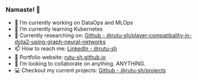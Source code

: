 ### Namaste! :pray:


- 🔭 I’m currently working on DataOps and MLOps
- 🌱 I’m currently learning Kubernetes
- 📑 Currently researching on: [Github - @rutu-sh/player-compatibality-in-dota2-using-graph-neural-networks](https://github.com/rutu-sh/player-compatibality-in-dota2-using-graph-neural-networks)
- 📫 How to reach me: [LinkedIn - @rutu-sh](https://www.linkedin.com/in/rutu-sh/)
- :page_facing_up: Portfolio website: [rutu-sh.github.io](https://rutu-sh.github.io/)
- 👯 I’m looking to collaborate on anything. ANYTHING.
- 💻 Checkout my current projects: [Github - @rutu-sh/projects](https://github.com/rutu-sh?tab=projects)
<!-- - 🤔 I’m looking for help with ... -->
<!-- - 💬 Ask me about ... -->
<!-- - 😄 Pronouns: ... -->
<!-- - ⚡ Fun fact: ... -->
